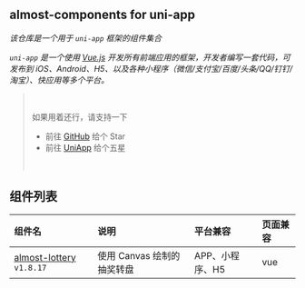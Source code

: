 ## almost-components for uni-app

_该仓库是一个用于 `uni-app` 框架的组件集合_

_`uni-app` 是一个使用 [Vue.js](https://github.com/vuejs/vue) 开发所有前端应用的框架，开发者编写一套代码，可发布到 iOS、Android、H5、以及各种小程序（微信/支付宝/百度/头条/QQ/钉钉/淘宝）、快应用等多个平台。_

> <br />
>
> 如果用着还行，请支持一下
>
> - 前往 [GitHub](https://github.com/ialmost/almost-components_uniapp) 给个 Star
> - 前往 [UniApp](https://ext.dcloud.net.cn/plugin?id=1030) 给个五星
>
> <br />

## 组件列表

| 组件名                               | 说明                       | 平台兼容        | 页面兼容 |
| :----------------------------------- | :------------------------- | :-------------- | :------- |
| [almost-lottery](/Lottery) `v1.8.17` | 使用 Canvas 绘制的抽奖转盘 | APP、小程序、H5 | vue      |
